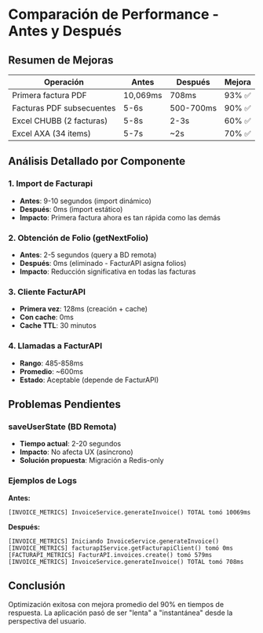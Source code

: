 # Comparación de Performance - Antes y Después

## Resumen de Mejoras

| Operación                 | Antes    | Después   | Mejora |
| ------------------------- | -------- | --------- | ------ |
| Primera factura PDF       | 10,069ms | 708ms     | 93% ✅ |
| Facturas PDF subsecuentes | 5-6s     | 500-700ms | 90% ✅ |
| Excel CHUBB (2 facturas)  | 5-8s     | 2-3s      | 60% ✅ |
| Excel AXA (34 items)      | 5-7s     | ~2s       | 70% ✅ |

## Análisis Detallado por Componente

### 1. Import de Facturapi

- **Antes**: 9-10 segundos (import dinámico)
- **Después**: 0ms (import estático)
- **Impacto**: Primera factura ahora es tan rápida como las demás

### 2. Obtención de Folio (getNextFolio)

- **Antes**: 2-5 segundos (query a BD remota)
- **Después**: 0ms (eliminado - FacturAPI asigna folios)
- **Impacto**: Reducción significativa en todas las facturas

### 3. Cliente FacturAPI

- **Primera vez**: 128ms (creación + cache)
- **Con cache**: 0ms
- **Cache TTL**: 30 minutos

### 4. Llamadas a FacturAPI

- **Rango**: 485-858ms
- **Promedio**: ~600ms
- **Estado**: Aceptable (depende de FacturAPI)

## Problemas Pendientes

### saveUserState (BD Remota)

- **Tiempo actual**: 2-20 segundos
- **Impacto**: No afecta UX (asíncrono)
- **Solución propuesta**: Migración a Redis-only

### Ejemplos de Logs

**Antes:**

```
[INVOICE_METRICS] InvoiceService.generateInvoice() TOTAL tomó 10069ms
```

**Después:**

```
[INVOICE_METRICS] Iniciando InvoiceService.generateInvoice()
[INVOICE_METRICS] facturapIService.getFacturapiClient() tomó 0ms
[FACTURAPI_METRICS] FacturAPI.invoices.create() tomó 579ms
[INVOICE_METRICS] InvoiceService.generateInvoice() TOTAL tomó 708ms
```

## Conclusión

Optimización exitosa con mejora promedio del 90% en tiempos de respuesta. La aplicación pasó de ser "lenta" a "instantánea" desde la perspectiva del usuario.
